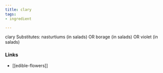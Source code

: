 ```yaml
---
title: clary
tags:
- ingredient

---
```

clary Substitutes: nasturtiums (in salads) OR borage (in salads) OR violet (in salads)

### Links

* [[edible-flowers]]

